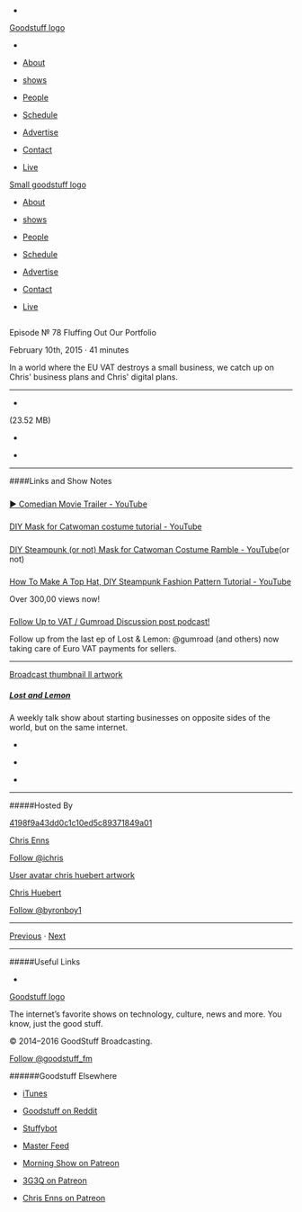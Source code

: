 

-
[Goodstuff logo](http://www.goodstuff.fm/)[](/assets/goodstuff_logo-17c1fe6f378352de5d7345f76152130b.svg)

-


-  [About](/about)

-  [shows](/shows)

-  [People](/people)

-  [Schedule](/schedule)

-  [Advertise](/advertise)

-  [Contact](/contact)

-  [Live](/live)


[Small goodstuff logo](http://www.goodstuff.fm/)[](/assets/small_goodstuff_logo-bf032e72b9ec41494f4d90905f1ad619.svg)


-  [About](/about)

-  [shows](/shows)

-  [People](/people)

-  [Schedule](/schedule)

-  [Advertise](/advertise)

-  [Contact](/contact)

-  [Live](/live)


##
Episode № 78
Fluffing Out Our Portfolio


February 10th, 2015
·
41
minutes


In a world where the EU VAT destroys a small business, we catch up on Chris' business plans and Chris' digital plans.


------------------------------


-
[](https://podcasts-1.feedpress.co/10591/ll-78.mp3)(23.52 MB)

-
[](http://twitter.com/intent/tweet?text=Lost%20and%20Lemon%20%E2%84%96%2078%20on%20@goodstuff_fm%20-%20http://goodstuff.fm/ll/78)

-
[](http://www.facebook.com/sharer/sharer.php?u=http://goodstuff.fm/ll/78)


------------------------------


####Links and Show Notes

#####
[▶ Comedian Movie Trailer - YouTube](https://www.youtube.com/watch?v=fVDzuT0fXro)


#####
[DIY Mask for Catwoman costume tutorial - YouTube](https://www.youtube.com/watch?v=1WqudiLqD1o)


#####
[DIY Steampunk (or not) Mask for Catwoman Costume Ramble - YouTube](https://www.youtube.com/watch?v=P-AwXvJz9Ds)(or not)


#####
[How To Make A Top Hat, DIY Steampunk Fashion Pattern Tutorial - YouTube](https://www.youtube.com/watch?v=3WclYUYe6k4)


Over 300,00 views now!


#####
[Follow Up to VAT / Gumroad Discussion post podcast!](https://twitter.com/iChris/status/566218124169465858)


Follow up from the last ep of Lost & Lemon: @gumroad (and others) now taking care of Euro VAT payments for sellers.


------------------------------


[Broadcast thumbnail ll artwork](/ll)[](https://goodstuffs3.s3.amazonaws.com/uploads/broadcast/image/26/broadcast_thumbnail_ll_artwork.png)

##### [Lost and Lemon](/ll)


A weekly talk show about starting businesses on opposite sides of the world, but on the same internet.

-
[](https://itunes.apple.com/ca/podcast/lost-lemon-brothers-in-business/id467564174?mt=2)

-
[](http://feeds.goodstuff.fm/ll)

-
[](mailto:chris@goodstuff.fm?cc=sponsorship%40goodstuff.fm&subject=%5BGoodStuff%20FM%5D%20Sponsorship%20Inquiry%20for%20Lost%20and%20Lemon)


------------------------------


#####Hosted By


[4198f9a43dd0c1c10ed5c89371849a01](/people/chris-enns)[](http://gravatar.com/avatar/4198f9a43dd0c1c10ed5c89371849a01.png?s=300&r=pg)

[Chris Enns](/people/chris-enns)


[Follow @ichris](https://twitter.com/ichris)


[User avatar chris huebert artwork](/people/chris-huebert)[](https://goodstuffs3.s3.amazonaws.com/uploads/user/avatar/41/user_avatar_chris-huebert_artwork.png)

[Chris Huebert](/people/chris-huebert)


[Follow @byronboy1](https://twitter.com/byronboy1)


------------------------------


[Previous](/ll/77)
·
[Next](/ll/79)


------------------------------


#####Useful Links

-
[](mailto:chris@goodstuff.fm?subject=%5BGoodstuff%20FM%5D%20Feedback%20for%20Lost%20and%20Lemon)


[Goodstuff logo](http://www.goodstuff.fm/)[](/assets/goodstuff_logo-17c1fe6f378352de5d7345f76152130b.svg)


The internet’s favorite shows on technology, culture, news and more. You know, just the good stuff.


© 2014–2016 GoodStuff Broadcasting.

[Follow @goodstuff_fm](https://twitter.com/goodstufffm)


######Goodstuff Elsewhere

-  [iTunes](https://itunes.apple.com/us/artist/goodstuff-fm/id843385597?mt=2)

-  [Goodstuff on Reddit](https://www.reddit.com/r/Goodstuff_fm/)

-  [Stuffybot](http://stuffybot.goodstuff.fm)

-  [Master Feed](/master/feed)

-  [Morning Show on Patreon](https://www.patreon.com/morningshow)

-  [3G3Q on Patreon](https://www.patreon.com/3g3q)

-  [Chris Enns on Patreon](https://www.patreon.com/ichris)
